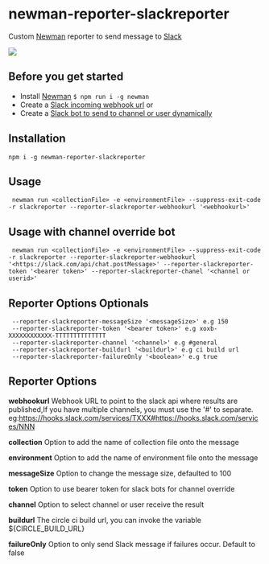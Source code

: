 # newman-reporter-slackreporter

Custom [Newman](https://github.com/postmanlabs/newman) reporter to send message to [Slack](https://slack.com/)

<img src="https://github.com/stephenwang1011/newman-reporter-slackmsg/blob/master/testResults.png?raw=true">

## Before you get started
- Install [Newman](https://github.com/postmanlabs/newman) ``` $ npm run i -g newman ```
- Create a [Slack incoming webhook url](https://api.slack.com/messaging/webhooks)
or
- Create a [Slack bot to send to channel or user dynamically](https://api.slack.com/messaging/sending)

## Installation
 ```CLI
 npm i -g newman-reporter-slackreporter
 ```

## Usage
```CLI
 newman run <collectionFile> -e <environmentFile> --suppress-exit-code -r slackreporter --reporter-slackreporter-webhookurl '<webhookurl>'
```

## Usage with channel override bot
```CLI
 newman run <collectionFile> -e <environmentFile> --suppress-exit-code -r slackreporter --reporter-slackreporter-webhookurl '<https://slack.com/api/chat.postMessage>' --reporter-slackreporter-token '<bearer token>' --reporter-slackreporter-chanel '<channel or userid>'
```

## Reporter Options Optionals
```
 --reporter-slackreporter-messageSize '<messageSize>' e.g 150
 --reporter-slackreporter-token '<bearer token>' e.g xoxb-XXXXXXXXXXXX-TTTTTTTTTTTTTT
 --reporter-slackreporter-channel '<channel>' e.g #general
 --reporter-slackreporter-buildurl '<buildurl>' e.g ci build url
 --reporter-slackreporter-failureOnly '<boolean>' e.g true
```


## Reporter Options
**webhookurl** 
Webhook URL to point to the slack api where results are published,If you have multiple channels, you must use the '#' to separate. eg:https://hooks.slack.com/services/TXXX#https://hooks.slack.com/services/NNN

**collection** 
Option to add the name of collection file onto the message

**environment**
Option to add the name of environment file onto the message

**messageSize**
Option to change the message size, defaulted to 100

**token**
Option to use bearer token for slack bots for channel override

**channel**
Option to select channel or user receive the result

**buildurl**
The circle ci build url, you can invoke the variable ${CIRCLE_BUILD_URL} 

**failureOnly**
Option to only send Slack message if failures occur. Default to false